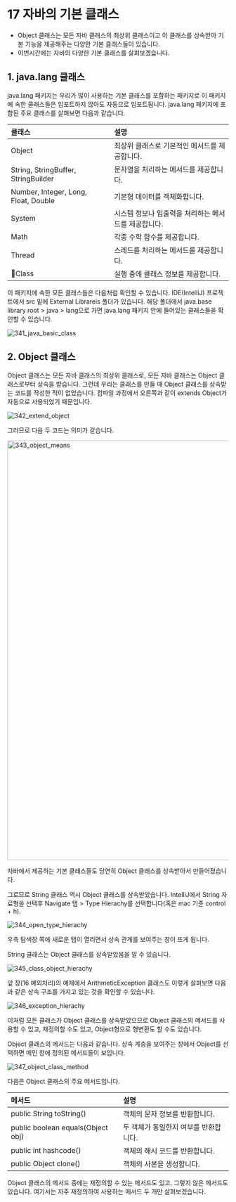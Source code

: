 # 17 자바의 기본 클래스
- Object 클래스는 모든 자바 클래스의 최상위 클래스이고 이 클래스를 상속받아 기본 기능을 제공해주는 다양한 기본 클래스들이 있습니다. 
- 이번시간에는 자바의 다양한 기본 클래스를 살펴보겠습니다.

## 1. java.lang 클래스 
java.lang 패키지는 우리가 많이 사용하는 기본 클래스를 포함하는 패키지로 이 패키지에 속한 클래스들은 임포트하지 않아도 자동으로 임포트됩니다. java.lang 패키지에 포함된 주요 클래스를 살펴보면 다음과 같습니다.

| 클래스 | 설명 | 
|:---|:---|
| Object | 최상위 클래스로 기본적인 메서드를 제공합니다. |
| String, StringBuffer, StringBuilder | 문자열을 처리하는 메서드를 제공합니다. | 
| Number, Integer, Long, Float, Double | 기본형 데이터를 객체화합니다. | 
| System | 시스템 정보나 입출력을 처리하는 메서드를 제공합니다. | 
| Math | 각종 수학 함수를 제공합니다. | 
| Thread | 스레드를 처리하는 메서드를 제공합니다. | 
| Class | 실행 중에 클래스 정보를 제공합니다. |

이 패키지에 속한 모든 클래스들은 다음처럼 확인할 수 있습니다. IDE(IntelliJ) 프로젝트에서 src 밑에 External Librareis 폴더가 있습니다. 해당 폴더에서 java.base library root > java > lang으로 가면 java.lang 패키지 안에 들어있는 클래스들을 확인할 수 있습니다.

![341_java_basic_class](https://github.com/user-attachments/assets/b1a206e3-6f41-4093-a075-77a9883e0e95)

## 2. Object 클래스
Object 클래스는 모든 자바 클래스의 최상위 클래스로, 모든 자바 클래스는 Object 클래스로부터 상속을 받습니다. 그런데 우리는 클래스를 만들 때 Object 클래스를 상속받는 코드를 작성한 적이 없었습니다. 컴파일 과정에서 오른쪽과 같이 extends Object가 자동으로 사용되었기 때문입니다.

![342_extend_object](https://github.com/user-attachments/assets/08ba7951-55e1-4470-9036-9f5c67f19652)

그러므로 다음 두 코드는 의미가 같습니다. 

<img width="955" alt="343_object_means" src="https://github.com/user-attachments/assets/1af8a256-85e0-4110-9619-8cb77818c4a2" />

자바에서 제공하는 기본 클래스들도 당연히 Object 클래스를 상속받아서 만들어졌습니다.

그로므로 String 클래스 역시 Object 클래스를 상속받았습니다. IntelliJ에서 String 자료형을 선택후 Navigate 탭 > Type Hierachy를 선택합니다(혹은 mac 기준 control + h). 

![344_open_type_hierachy](https://github.com/user-attachments/assets/adf08104-aa47-4b9d-826c-3ee08f15c8d2)

우측 탐색창 쪽에 새로운 탭이 열리면서 상속 관계를 보여주는 창이 뜨게 됩니다.

String 클래스는 Object 클래스를 상속받았음을 알 수 있습니다. 

![345_class_object_hierachy](https://github.com/user-attachments/assets/62da7e97-fff9-4459-bced-553de7fcda29)

앞 장(16 예외처리)의 예제에서 ArithmeticException 클래스도 이렇게 살펴보면 다음과 같은 상속 구조를 가지고 있는 것을 확인할 수 있습니다.

![346_exception_hierachy](https://github.com/user-attachments/assets/c8e1da14-7258-482f-a525-e70ba1bc5132)

이처럼 모든 클래스가 Object 클래스를 상속받았으므로 Object 클래스의 메서드를 사용할 수 있고, 재정의할 수도 있고, Object형으로 형변환도 할 수도 있습니다.

Object 클래스의 메서드는 다음과 같습니다. 상속 계층을 보여주는 창에서 Object를 선택하면 메인 창에 정의된 메서드들이 보입니다. 

![347_object_class_method](https://github.com/user-attachments/assets/1fb4dc8e-3ea5-459f-8371-970bdaf13a2b)

다음은 Object 클래스의 주요 메서드입니다. 

| 메서드 | 설명 | 
|:---|:---|
| public String toString() | 객체의 문자 정보를 반환합니다. |
| public boolean equals(Object obj) | 두 객체가 동일한지 여부를 반환합니다. | 
| public int hashcode() | 객체의 해시 코드를 반환합니다. | 
| public Object clone() | 객체의 사본을 생성합니다. | 

Object 클래스의 메서드 중에는 재정의할 수 있는 메서드도 있고, 그렇지 않은 메서드도 있습니다. 여기서는 자주 재정의하여 사용하는 메서드 두 개만 살펴보겠습니다. 
